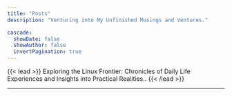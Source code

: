 ```yaml
---
title: "Posts"
description: "Venturing into My Unfinished Musings and Ventures."

cascade:
  showDate: false
  showAuthor: false
  invertPagination: true
---
```


{{< lead >}}
 Exploring the Linux Frontier: Chronicles of Daily Life Experiences and Insights into Practical Realities..
{{< /lead >}}


---
